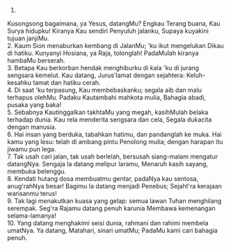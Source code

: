 1.
Kusongsong bagaimana, ya Yesus, datangMu?
Engkau Terang buana, Kau Surya hidupku!
Kiranya Kau sendiri Penyuluh jalanku,
Supaya kuyakini tujuan janjiMu.
<br>
2.
Kaum Sion menaburkan kembang di JalanMu;
'ku ikut mengelukan Dikau di hatiku.
Kunyanyi Hosiana, ya Raja, tolonglah!
PadaMulah kiranya hambaMu berserah.
<br>
3.
Betapa Kau berkorban hendak menghiburku
di kala 'ku di jurang sengsara kemelut.
Kau datang, Jurus'lamat dengan sejahtera:
Keluh-kesahku tamat dan hatiku cerah.
<br>
4.
Di saat 'ku terpasung, Kau membebaskanku;
segala aib dan malu terhapus olehMu.
Padaku Kautambahi mahkota mulia,
Bahagia abadi, pusaka yang baka!
<br>
5.
Sebabnya Kautinggalkan takhtaMu yang megah,
kasihMulah belaka terhadap dunia.
Kau rela menderita sengsara dan cela,
Segala dukacita dengan manusia.
<br>
6.
Hai insan yang berduka, tabahkan hatimu,
dan pandanglah ke muka. Hai kamu yang lesu:
telah di ambang pintu Penolong mulia;
dengan harapan itu jiwamu pun lega.
<br>
7.
Tak usah cari jalan, tak usah berlelah,
bersusah siang-malam mengatur datangNya.
Sengaja Ia datang melipur laramu,
Menaruh kasih sayang, membuka belenggu.
<br>
8.
Kendati hutang dosa membuatmu gentar,
padaNya kau sentosa, anug'rahNya besar!
Bagimu Ia datang menjadi Penebus;
Sejaht'ra kerajaan warisanmu terus!
<br>
9.
Tak lagi menakutkan kuasa yang gelap:
semua lawan Tuhan menghilang serempak.
Seg'ra Rajamu datang penuh karunia
Membawa kemenangan selama-lamanya!
<br>
10.
Yang datang menghakimi seisi dunia,
rahmani dan rahimi membela umatNya.
Ya datang, Matahari, sinari umatMu;
PadaMu kami cari bahagia penuh.